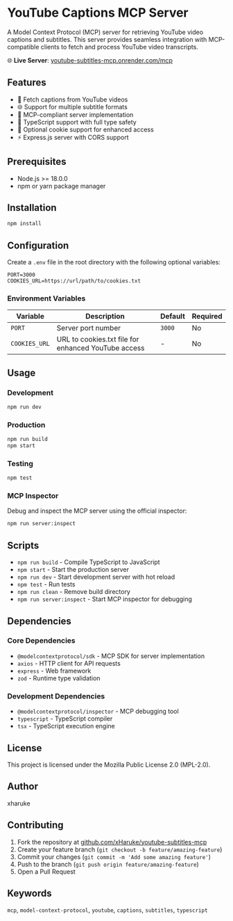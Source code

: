 # YouTube Captions MCP Server

A Model Context Protocol (MCP) server for retrieving YouTube video captions and subtitles. This server provides seamless integration with MCP-compatible clients to fetch and process YouTube video transcripts.

🌐 **Live Server**: [youtube-subtitles-mcp.onrender.com/mcp](https://mcp-youtube-subtitles.fly.dev/mcp)

## Features

- 🎥 Fetch captions from YouTube videos
- 🌐 Support for multiple subtitle formats
- 🔧 MCP-compliant server implementation
- 📝 TypeScript support with full type safety
- 🍪 Optional cookie support for enhanced access
- ⚡ Express.js server with CORS support

## Prerequisites

- Node.js >= 18.0.0
- npm or yarn package manager

## Installation

```bash
npm install
```

## Configuration

Create a `.env` file in the root directory with the following optional variables:

```env
PORT=3000
COOKIES_URL=https://url/path/to/cookies.txt
```

### Environment Variables

| Variable      | Description                                         | Default | Required |
| ------------- | --------------------------------------------------- | ------- | -------- |
| `PORT`        | Server port number                                  | `3000`  | No       |
| `COOKIES_URL` | URL to cookies.txt file for enhanced YouTube access | -       | No       |

## Usage

### Development

```bash
npm run dev
```

### Production

```bash
npm run build
npm start
```

### Testing

```bash
npm test
```

### MCP Inspector

Debug and inspect the MCP server using the official inspector:

```bash
npm run server:inspect
```

## Scripts

- `npm run build` - Compile TypeScript to JavaScript
- `npm start` - Start the production server
- `npm run dev` - Start development server with hot reload
- `npm test` - Run tests
- `npm run clean` - Remove build directory
- `npm run server:inspect` - Start MCP inspector for debugging

## Dependencies

### Core Dependencies

- `@modelcontextprotocol/sdk` - MCP SDK for server implementation
- `axios` - HTTP client for API requests
- `express` - Web framework
- `zod` - Runtime type validation

### Development Dependencies

- `@modelcontextprotocol/inspector` - MCP debugging tool
- `typescript` - TypeScript compiler
- `tsx` - TypeScript execution engine

## License

This project is licensed under the Mozilla Public License 2.0 (MPL-2.0).

## Author

xharuke

## Contributing

1. Fork the repository at [github.com/xHaruke/youtube-subtitles-mcp](https://github.com/xHaruke/youtube-subtitles-mcp)
2. Create your feature branch (`git checkout -b feature/amazing-feature`)
3. Commit your changes (`git commit -m 'Add some amazing feature'`)
4. Push to the branch (`git push origin feature/amazing-feature`)
5. Open a Pull Request

## Keywords

`mcp`, `model-context-protocol`, `youtube`, `captions`, `subtitles`, `typescript`
